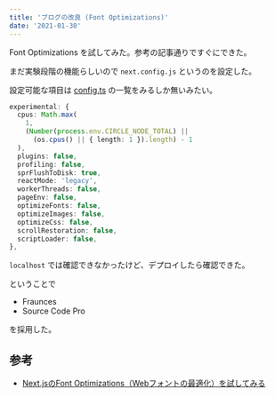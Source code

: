 ```yaml
---
title: 'ブログの改良 (Font Optimizations)'
date: '2021-01-30'
---
```


Font Optimizations を試してみた。参考の記事通りですぐにできた。

まだ実験段階の機能らしいので `next.config.js` というのを設定した。

設定可能な項目は [config.ts](https://github.com/vercel/next.js/blob/canary/packages/next/next-server/server/config.ts#L73) の一覧をみるしか無いみたい。

```ts
experimental: {
  cpus: Math.max(
    1,
    (Number(process.env.CIRCLE_NODE_TOTAL) ||
      (os.cpus() || { length: 1 }).length) - 1
  ),
  plugins: false,
  profiling: false,
  sprFlushToDisk: true,
  reactMode: 'legacy',
  workerThreads: false,
  pageEnv: false,
  optimizeFonts: false,
  optimizeImages: false,
  optimizeCss: false,
  scrollRestoration: false,
  scriptLoader: false,
},
```

`localhost` では確認できなかったけど、デプロイしたら確認できた。

ということで

- Fraunces
- Source Code Pro

を採用した。
## 参考

- [Next.jsのFont Optimizations（Webフォントの最適化）を試してみる](https://zenn.dev/catnose99/articles/bb943c3dc99d89)
